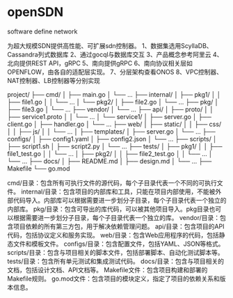 # openSDN
software define network

为超大规模SDN提供高性能、可扩展sdn控制器。
1、数据集选用ScyllaDB、Cassandra列式数据库
2、通过gocql与数据库交互
3、产品概念参考阿里云
4、北向提供REST API，gRPC
5、南向提供gRPC
6、南向协议相关层如OPENFLOW，由各自的适配层实现。
7、分层架构查看ONOS
8、VPC控制器、NAT控制器、LB控制器等分别实现

project/
├── cmd/
│   ├── main.go
│   └── ...
├── internal/
│   ├── pkg1/
│   │   ├── file1.go
│   │   └── ...
│   └── pkg2/
│       ├── file2.go
│       └── ...
├── pkg/
│   ├── file3.go
│   └── ...
├── vendor/
│   └── ...
├── api/
│   ├── proto/
│   │   ├── service1.proto
│   │   └── ...
│   └── service1/
│       ├── server.go
│       ├── client.go
│       ├── handler.go
│       └── ...
├── web/
│   ├── static/
│   │   ├── css/
│   │   ├── js/
│   │   └── ...
│   ├── templates/
│   ├── server.go
│   └── ...
├── configs/
│   ├── config1.yaml
│   ├── config2.json
│   └── ...
├── scripts/
│   ├── script1.sh
│   ├── script2.py
│   └── ...
├── tests/
│   ├── pkg1/
│   │   ├── file1_test.go
│   │   └── ...
│   ├── pkg2/
│   │   ├── file2_test.go
│   │   └── ...
│   └── ...
├── docs/
│   ├── README.md
│   ├── design.md
│   └── ...
├── Makefile
└── go.mod

cmd/目录：包含所有可执行文件的源代码，每个子目录代表一个不同的可执行文件。
internal/目录：包含项目的内部库和工具，只能在项目内部使用，不能被外部代码导入。内部库可以根据需要进一步划分子目录，每个子目录代表一个独立的内部库。
pkg/目录：包含可导出的库代码，可以被其他项目导入。pkg目录也可以根据需要进一步划分子目录，每个子目录代表一个独立的库。
vendor/目录：包含项目依赖的所有第三方包，用于解决依赖管理问题。
api/目录：包含项目的API代码，包括协议定义和服务实现。
web/目录：包含Web应用程序的代码，包括静态文件和模板文件。
configs/目录：包含配置文件，包括YAML、JSON等格式。
scripts/目录：包含与项目相关的脚本文件，包括部署脚本、自动化测试脚本等。
tests/目录：包含所有单元测试和集成测试代码。
docs/目录：包含与项目相关的文档，包括设计文档、API文档等。
Makefile文件：包含项目构建和部署的Makefile规则。
go.mod文件：包含项目的模块定义，指定了项目的依赖关系和版本信息。